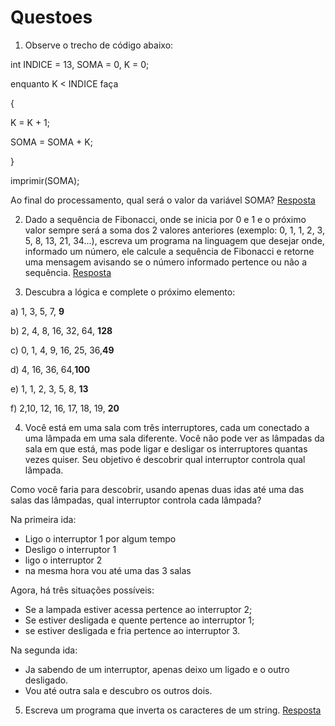 # Questoes

1) Observe o trecho de código abaixo:

int INDICE = 13, SOMA = 0, K = 0;

enquanto K < INDICE faça

{

K = K + 1;

SOMA = SOMA + K;

}

imprimir(SOMA);



Ao final do processamento, qual será o valor da variável SOMA?
[Resposta](https://github.com/GutierrezzVictor/Target_Questoes/blob/main/Questao1)


2) Dado a sequência de Fibonacci, onde se inicia por 0 e 1 e o próximo valor sempre será a soma dos 2 valores anteriores (exemplo: 0, 1, 1, 2, 3, 5, 8, 13, 21, 34...), escreva um programa na linguagem que desejar onde, informado um número, ele calcule a sequência de Fibonacci e retorne uma mensagem avisando se o número informado pertence ou não a sequência.
[Resposta](https://github.com/GutierrezzVictor/Target_Questoes/blob/main/Questao2)


3) Descubra a lógica e complete o próximo elemento:



a) 1, 3, 5, 7, **9**

b) 2, 4, 8, 16, 32, 64, **128**

c) 0, 1, 4, 9, 16, 25, 36,**49**

d) 4, 16, 36, 64,**100**

e) 1, 1, 2, 3, 5, 8, **13**

f) 2,10, 12, 16, 17, 18, 19, **20**



4) Você está em uma sala com três interruptores, cada um conectado a uma lâmpada em uma sala diferente. Você não pode ver as lâmpadas da sala em que está, mas pode ligar e desligar os interruptores quantas vezes quiser. Seu objetivo é descobrir qual interruptor controla qual lâmpada.

Como você faria para descobrir, usando apenas duas idas até uma das salas das lâmpadas, qual interruptor controla cada lâmpada?

Na primeira ida:
- Ligo o interruptor  1 por algum tempo
- Desligo o interruptor 1
- ligo o interruptor 2
- na mesma hora vou até uma das 3 salas

Agora, há três situações possíveis:

- Se a lampada estiver acessa pertence ao interruptor 2;
- Se estiver desligada e quente pertence ao interruptor 1;
- se estiver desligada e fria pertence ao interruptor 3.

Na segunda ida:
- Ja sabendo de um interruptor, apenas deixo um ligado e o outro desligado.
- Vou até outra sala e descubro os outros dois.


5) Escreva um programa que inverta os caracteres de um string.
[Resposta](https://github.com/GutierrezzVictor/Target_Questoes/blob/main/Questao5)
